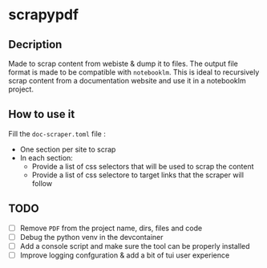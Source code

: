 # scrapypdf

## Decription

Made to scrap content from webiste & dump it to files.
The output file format is made to be compatible with `notebooklm`.
This is ideal to recursively scrap content from a documentation website
and use it in a notebooklm project.

## How to use it

Fill the `doc-scraper.toml` file :

- One section per site to scrap
- In each section:
  - Provide a list of css selectors that will be used to scrap the content
  - Provide a list of css selectore to target links that the scraper will follow

## TODO

- [ ] Remove `PDF` from the project name, dirs, files and code
- [ ] Debug the python venv in the devcontainer
- [ ] Add a console script and make sure the tool can be properly installed
- [ ] Improve logging confguration & add a bit of tui user experience
